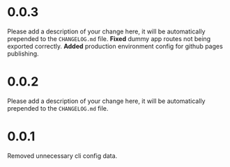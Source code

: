 # 0.0.3

Please add a description of your change here, it will be automatically prepended to the `CHANGELOG.md` file.
**Fixed** dummy app routes not being exported correctly.
**Added** production environment config for github pages publishing.

# 0.0.2

Please add a description of your change here, it will be automatically prepended to the `CHANGELOG.md` file.


# 0.0.1
Removed unnecessary cli config data.

